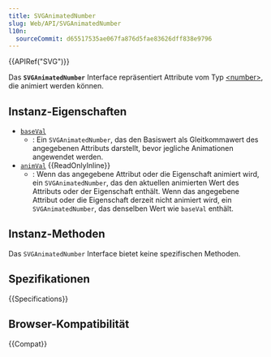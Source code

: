 ```yaml
---
title: SVGAnimatedNumber
slug: Web/API/SVGAnimatedNumber
l10n:
  sourceCommit: d65517535ae067fa876d5fae83626dff838e9796
---
```


{{APIRef("SVG")}}

Das **`SVGAnimatedNumber`** Interface repräsentiert Attribute vom Typ [\<number>](/de/docs/Web/SVG/Guides/Content_type#number), die animiert werden können.

## Instanz-Eigenschaften

- [`baseVal`](/de/docs/Web/API/SVGAnimatedNumber/baseVal)
  - : Ein `SVGAnimatedNumber`, das den Basiswert als Gleitkommawert des angegebenen Attributs darstellt, bevor jegliche Animationen angewendet werden.
- [`animVal`](/de/docs/Web/API/SVGAnimatedNumber/animVal) {{ReadOnlyInline}}
  - : Wenn das angegebene Attribut oder die Eigenschaft animiert wird, ein `SVGAnimatedNumber`, das den aktuellen animierten Wert des Attributs oder der Eigenschaft enthält. Wenn das angegebene Attribut oder die Eigenschaft derzeit nicht animiert wird, ein `SVGAnimatedNumber`, das denselben Wert wie `baseVal` enthält.

## Instanz-Methoden

Das `SVGAnimatedNumber` Interface bietet keine spezifischen Methoden.

## Spezifikationen

{{Specifications}}

## Browser-Kompatibilität

{{Compat}}
